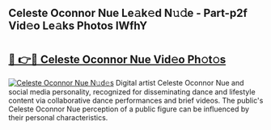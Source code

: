 ## Celeste Oconnor Nue Le𝚊k𝚎d N𝚞𝚍e - Part-p2f Vid𝚎o Le𝚊ks Photos lWfhY

# <h2><a href="http://fb20ow.evod.top/?m=Celeste+Oconnor+Nue">🔗 👉🔴 Celeste Oconnor Nue Vid𝚎o Ph𝚘t𝚘s</a></h2>

[![Celeste Oconnor Nue N𝚞d𝚎s](https://i.imgur.com/8V9OHl7.gif)](http://fb20ow.evod.top/?m=Celeste+Oconnor+Nue)
Digital artist Celeste Oconnor Nue and social media personality, recognized for disseminating dance and lifestyle content via collaborative dance performances and brief videos. The public's Celeste Oconnor Nue perception of a public figure can be influenced by their personal characteristics. 
